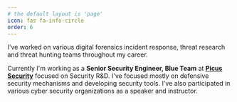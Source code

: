 ```yaml
---
# the default layout is 'page'
icon: fas fa-info-circle
order: 6
---
```


I've worked on various digital forensics incident response, threat research and threat hunting teams throughout my career.

Currently I'm working as a **Senior Security Engineer, Blue Team** at **[Picus Security](https://www.picussecurity.com/)** focused on Security R&D. I've focused mostly on defensive security mechanisms and developing security tools.
I've also participated in various cyber security organizations as a speaker and instructor.